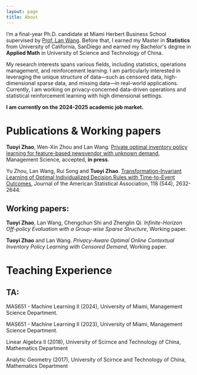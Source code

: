 ```yaml
---
layout: page
title: About
---
```


I’m a final-year Ph.D. candidate at Miami Herbert Business School supervised by [Prof. Lan Wang](https://sites.google.com/view/lanwang/home).
Before that, I earned my Master in **Statistics** from University of California, SanDiego and earned my Bachelor's degree in **Applied Math** in University of Science and Technology of China.

My research interests spans various fields, including statistics, operations management, and reinforcement learning. I am particularly interested in leveraging the unique structure of data—such as censored data, high-dimensional sparse data, and missing data—in real-world applications. Currently, I am working on privacy-concerned data-driven operations and statistical reinforcement learning with high dimensional settings.

**I am currently on the 2024-2025 academic job market.**

Publications & Working papers
======
**Tuoyi Zhao**, Wen-Xin Zhou and Lan Wang. [Private optimal inventory policy learning for feature-based newsvendor with unknown demand](https://arxiv.org/abs/2404.15466), Management Science, accepted, **in press**.

Yu Zhou, Lan Wang, Rui Song and **Tuoyi Zhao**. [Transformation-Invariant Learning of Optimal Individualized Decision Rules with Time-to-Event Outcomes](https://www.tandfonline.com/doi/full/10.1080/01621459.2022.2068420), Journal of the American Statistical Association, 118 (544), 2632-2644.

Working papers:
------

**Tuoyi Zhao**, Lan Wang, Chengchun Shi and Zhenglin Qi. *Infinite-Horizon Off-policy Evaluation with a Group-wise Sparse Structure*, Working paper.

**Tuoyi Zhao** and Lan Wang. *Privacy-Aware Optimal Online Contextual Inventory Policy Learning with Censored Demand*, Working paper.



Teaching Experience
======
TA:
------

MAS651 - Machine Learning II (2024), University of Miami, Management Science Department.

MAS651 - Machine Learning II (2023), University of Miami, Management Science Department.

Linear Algebra II (2018), University of Scirnce and Technology of China, Mathematics  Department

Analytic Geometry (2017), University of Scirnce and Technology of China, Mathematics  Department
